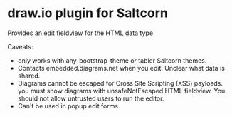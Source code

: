 # draw.io plugin for Saltcorn

Provides an edit fieldview for the HTML data type

Caveats:

- only works with any-bootstrap-theme or tabler Saltcorn themes.
- Contacts embedded.diagrams.net when you edit. Unclear what data is shared.
- Diagrams cannot be escaped for Cross Site Scripting (XSS) payloads. you must show diagrams with unsafeNotEscaped HTML fieldview. You should not allow untrusted users to run the editor.
- Can't be used in popup edit forms.
